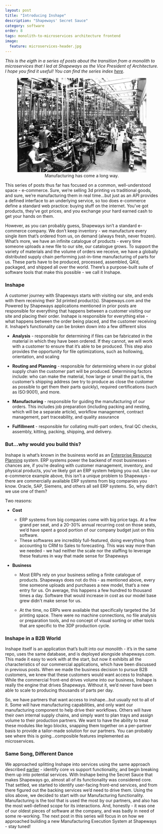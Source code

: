 ```yaml
---
layout: post
title: "Introducing Inshape"
description: "Shapeways' Secret Sauce"
category: software
order: 8
tags: monolith-to-microservices architecture frontend
image:
  feature: microservices-header.jpg
---
```


<div style="font-size: 6;"><i>This is the eigth in a series of posts about the transition from a monolith to microservices that I led at Shapeways as the Vice President of Architecture. I hope you find it useful!  You can find the series index <a href="/monolith-to-microservices">here</a>.</i></div>
<figure>
  <center>
      <img src="/assets/img/introducing-inshape/manufacturing.jpg" />
      <figcaption>Manufacturing has come a long way.</figcaption>
  </center>
</figure>
This series of posts thus far has focused on a common, well-understood space - e-commerce.  Sure, we’re selling 3d printing vs traditional goods, and sure, we’re manufacturing them in real time...but just as an API provides a defined interface to an underlying service, so too does e-commerce define a standard web practice: buying stuff on the internet.  You’ve got products, they’ve got prices, and you exchange your hard earned cash to get your hands on them.

However, as you can probably guess, Shapeways isn’t a standard e-commerce company.  We don’t keep inventory - we manufacture every single item that’s ordered from us, on demand (always fresh, never frozen).  What’s more, we have an infinite catalogue of products - every time someone uploads a new file to our site, our catalogue grows.  To support the variety of materials and the volume of orders we receive, we have a globally distributed supply chain performing just-in-time manufacturing of parts for us.  These parts have to be produced, processed, assembled, QA’d, packaged, and shipped all over the world.  There’s a purpose-built suite of software tools that make this possible - we call it Inshape.  

### Inshape

A customer journey with Shapeways starts with visiting our site, and ends with them receiving their 3d printed product(s).  Shapeways.com and the Powered by Shapeways applications mentioned in prior posts are responsible for everything that happens between a customer visiting our site and placing their order.  Inshape is responsible for everything else - what happens between the order being placed, and the customer receiving it.  Inshape’s functionality can be broken down into a few different silos

 * __Analysis__ - responsible for determining if files can be fabricated in the material in which they have been ordered.  If they cannot, we will work with a customer to ensure that it’s able to be produced.  This step also provides the opportunity for file optimizations, such as hollowing, orientation, and scaling

 * __Routing and Planning__ - responsible for determining where in our global supply chain the customer part will be produced.  Determining factors include: who can make the material, how large or small the part is, the customer’s shipping address (we try to produce as close the customer as possible to get them their parts quickly), required certifications (such as ISO:9001), and more.  

* __Manufacturing__ - responsible for guiding the manufacturing of our orders.  This includes job preparation (including packing and nesting, which will be a separate article), workflow management, contract management, part traceability, and quality assurance


* __Fulfillment__ - responsible for collating multi-part orders, final QC checks, assembly, kitting, packing, shipping, and delivery.  

### But...why would you build this?

Inshape is what’s known in the business world as an [Enterprise Resource Planning](https://en.wikipedia.org/wiki/Enterprise_resource_planning) system.  ERP systems power the backend of most businesses - chances are, if you’re dealing with customer management, inventory, and physical products, you’ve likely got an ERP system helping you out.  Like our e-commerce example above, this isn’t a unique problem to Shapeways - there are commercially available ERP systems from big companies you know.  Oracle, SAP, Siemens, and others all sell ERP systems.  So, why didn’t we use one of them?   

Two reasons:


* __Cost__
  * ERP systems from big companies come with big price tags.  At a few grand per seat, and a 20-30% annual recurring cost on those seats, we’d have spent a good portion of our company budget just on this software.  
  * These softwares are incredibly full-featured, doing everything from accounting to CRM to Sales to forecasting.  This was way more than we needed - we had neither the scale nor the staffing to leverage these features in way that made sense for Shapeways


* __Business__ 
  * Most ERPs rely on your business selling a finite catalogue of products.  Shapeways does not do this - as mentioned above, every time someone uploads and purchases a new model, that’s a new entry for us.  On average, this happens a few hundred to thousand times a day.  Software that would increase in cost as our model base grew didn't make sense for us.

  * At the time, no ERPs were available that specifically targeted the 3d printing space.  There were no machine connections, no file analysis or preparation tools, and no concept of visual sorting or other tools that are specific to the 3DP production cycle.  

### Inshape in a B2B World

Inshape itself is an application that’s built into our monolith - it’s in the same repo, uses the same database, and is deployed alongside shapeways.com.  This made it easy to work with at the start, but now it exhibits all the characteristics of our commercial applications, which have been discussed in previous posts.  When we made the business decision to pursue B2B customers, we knew that these customers would want access to Inshape.  While the commercial front-end drives volume into our business, Inshape is really the engine that drives Shapeways.  Without it, we’d never have been able to scale to producing thousands of parts per day.  

So, we have partners that want access to inshape...but usually not to all of it.  Some will have manufacturing capabilities, and only want our manufacturing component to help drive their workflows.  Others will have their own internal supply chains, and simply want to plan trays and assign volume to their production partners.  We want to have the ability to treat these modules like lego blocks, snapping them together on a per-partner basis to provide a tailor-made solution for our partners.  You can probably see where this is going...composible features implemented as microservices.

### Same Song, Different Dance

We approached splitting Inshape into services using the same approach described [earlier](/software/mapping-the-application/) - identify core vs support functionality, and begin breaking them up into potential services. With Inshape being the Secret Sauce that makes Shapeways go, almost all of its functionality was considered core. That settled, we started to identify user-facing front-end services, and from there figured out the backing services we’d need to drive them.  Using the silos above, we decided to start with our Manufacturing functionality.  Manufacturing is the tool that is used the most by our partners, and also has the most well-defined scope for its interactions. And, honestly - it was one of our oldest pieces of software at the company, and was badly in need of some re-working. The next post in this series will focus in on how we approached building a new Manufacturing Execution System at Shapeways - stay tuned!

